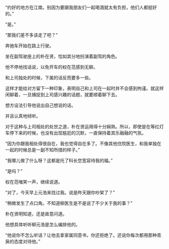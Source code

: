 “约好的地方在江南。别因为要跟我朋友们一起喝酒就太有负担，他们人都挺好的。”

“是。”

“那我们差不多该走了吧？”

奔驰车开始在路上行驶。

坐在副驾驶座上的朴在贤，恰如其分地扮演着副驾的角色。

他不停地找话说，以免开车的权在范感到无聊。

和上司独处的时候，下属的话反而要多一些。

这样才能给对方留下一种印象，表明自己和上司在一起时并不会感到拘谨。就这样闲聊着，一旦捕捉到上司感兴趣的话题，就要顺着聊下去。

想方设法引导他说出自己想说的话。

并且认真地倾听。

对于这种与上司相处的处世之道，朴在贤运用得十分娴熟。所以，即使是在等红灯车停下来的时候，也没有出现尴尬的沉默，一直保持着其乐融融的气氛。

“因为你跟我相处得很自在，我也觉得自在多了。不像其他住院医生，和我单独在一起的时候总是一副不知所措的样子。”

“我哪儿做了什么呀？这都是托了科长您宽容待我的福。”

“是吗？”

权在范嗤笑一声，继续说道。

“对了，今天早上元浩来找过我。说是昨天跟你吵架了？”

“稍微发生了点口角。不知道柳医生是不是说了不少关于我的事？”

朴在贤明知道，还是故意问道。

他想具体听听柳元浩是怎么编排他的。

“他说你不怎么听话？让他去拿家属同意书，你还拒绝了。还说你每次都用那种乖戾的态度对待他。”